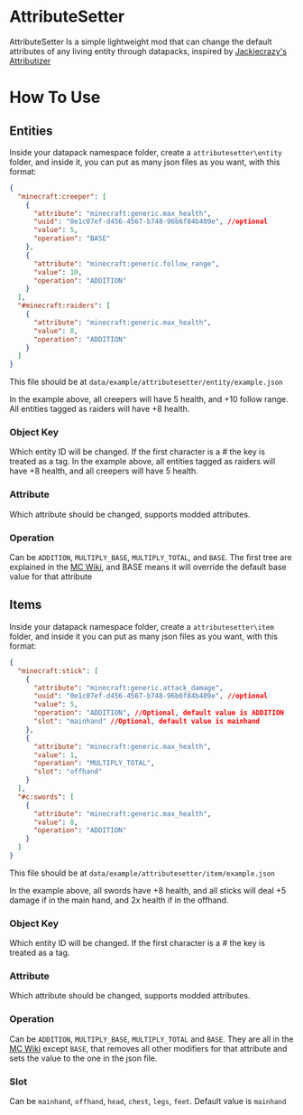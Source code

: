 # AttributeSetter

AttributeSetter Is a simple lightweight mod that can change the default attributes of any living entity through datapacks, inspired by [Jackiecrazy's Attributizer](https://github.com/Jackiecrazy/attributizer)


# How To Use

## Entities
Inside your datapack namespace folder, create a `attributesetter\entity` folder, and inside it, you can put as many json files as you want, with this format:
```json
{
  "minecraft:creeper": [
    {
      "attribute": "minecraft:generic.max_health",
      "uuid": "0e1c07ef-d456-4567-b748-96b6f84b409e", //optional
      "value": 5,
      "operation": "BASE"
    },
    {
      "attribute": "minecraft:generic.follow_range",
      "value": 10,
      "operation": "ADDITION"
    }
  ],
  "#minecraft:raiders": [
    {
      "attribute": "minecraft:generic.max_health",
      "value": 8,
      "operation": "ADDITION"
    }
  ]
}
```
This file should be at `data/example/attributesetter/entity/example.json`

In the example above, all creepers will have 5 health, and +10 follow range. All entities tagged as raiders will have +8 health.
### Object Key
Which entity ID will be changed. If the first character is a # the key is treated as a tag. In the example above, all entities tagged as raiders will have +8 health, and all creepers will have 5 health.

### Attribute
Which attribute should be changed, supports modded attributes.

### Operation
Can be `ADDITION`, `MULTIPLY_BASE`, `MULTIPLY_TOTAL`, and `BASE`. The first tree are explained in the [MC Wiki](https://minecraft.fandom.com/wiki/Attribute#Operations), and BASE means it will override the default base value for that attribute

## Items
Inside your datapack namespace folder, create a `attributesetter\item` folder, and inside it you can put as many json files as you want, with this format:

```json
{
  "minecraft:stick": [
    {
      "attribute": "minecraft:generic.attack_damage",
      "uuid": "0e1c07ef-d456-4567-b748-96b6f84b409e", //optional
      "value": 5,
      "operation": "ADDITION", //Optional, default value is ADDITION
      "slot": "mainhand" //Optional, default value is mainhand
    },
    {
      "attribute": "minecraft:generic.max_health",
      "value": 1,
      "operation": "MULTIPLY_TOTAL",
      "slot": "offhand"
    }
  ],
  "#c:swords": [
    {
      "attribute": "minecraft:generic.max_health",
      "value": 8,
      "operation": "ADDITION"
    }
  ]
}
```
This file should be at `data/example/attributesetter/item/example.json`

In the example above, all swords have +8 health, and all sticks will deal +5 damage if in the main hand, and 2x health if in the offhand.
### Object Key
Which entity ID will be changed. If the first character is a # the key is treated as a tag. 

### Attribute
Which attribute should be changed, supports modded attributes.

### Operation
Can be `ADDITION`, `MULTIPLY_BASE`, `MULTIPLY_TOTAL` and `BASE`. They are all in the [MC Wiki](https://minecraft.fandom.com/wiki/Attribute#Operations) except `BASE`, that removes all other modifiers for that attribute and sets the value to the one in the json file.

### Slot
Can be `mainhand`, `offhand`, `head`, `chest`, `legs`, `feet`. Default value is `mainhand`